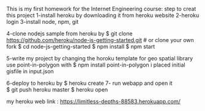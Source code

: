This is my first homework for the Internet Engineering course:
step to creat this project 
1-install heroku by downloading it from heroku website
2-heroku login
3-install node, npm, git 

4-clone nodejs sample from heroku by
   $ git clone https://github.com/heroku/node-js-getting-started.git # or clone your own fork
   $ cd node-js-getting-started
   $ npm install
   $ npm start
   
5-write my project by changing the horoku template
    for geo spatial library use point-in-polygon
    with
    $ npm install point-in-polygon
    i placed initial gisfile in input.json 

6-deploy to heroku by 
  $ heroku create
7- run webapp and open it  
  $ git push heroku master
  $ heroku open



my heroku web link : https://limitless-depths-88583.herokuapp.com/
